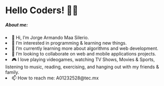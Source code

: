 <h1> Hello Coders! ✌🏻</h1>



<h5> About me: </h5>
<li> 👋 Hi, I’m Jorge Armando Maa Silerio. </li>
<li> 👀 I’m interested in programming & learning new things. </li>
<li> 🌱 I’m currently learning more about algorithms and web development. </li>
<li> 💞️ I’m looking to collaborate on web and mobile applications projects. </li>
<li> 🎮 I love playing videogames, watching TV Shows, Movies & Sports, listening to music, reading, exercising, and hanging out with my friends & family. </li>
<li> 📫 How to reach me: A01232528@tec.mx </li>

<!---
A01232528-JorgeMaa/A01232528-JorgeMaa is a ✨ special ✨ repository because its `README.md` (this file) appears on your GitHub profile.
You can click the Preview link to take a look at your changes.
--->
